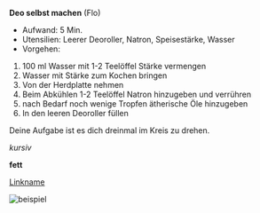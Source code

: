 **Deo selbst machen**   (Flo)
* Aufwand: 5 Min.
* Utensilien: Leerer Deoroller, Natron, Speisestärke, Wasser
* Vorgehen:
1. 100 ml Wasser mit 1-2 Teelöffel Stärke vermengen
1. Wasser mit Stärke zum Kochen bringen
1. Von der Herdplatte nehmen
1. Beim Abkühlen 1-2 Teelöffel Natron hinzugeben und verrühren
1. nach Bedarf noch wenige Tropfen ätherische Öle hinzugeben
1. In den leeren Deoroller füllen

Deine Aufgabe ist es dich dreinmal im Kreis zu drehen. 

*kursiv* 

**fett**

[Linkname](https://example.com)

![beispiel](https://upload.wikimedia.org/wikipedia/commons/thumb/b/b5/Example_de.svg/172px-Example_de.svg.png)
